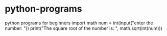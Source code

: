 # python-programs
python programs for beginners
import math
num = int(input("enter the number: "))
print("The square root of the number is: ", math.sqrt(int(num)))

